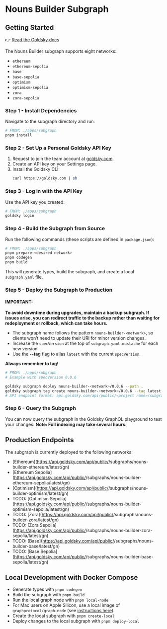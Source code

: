 
# Nouns Builder Subgraph

## Getting Started
👉 [Read the Goldsky docs](https://docs.goldsky.com/subgraphs/deploying-subgraphs)

The Nouns Builder subgraph supports eight networks:
- `ethereum`
- `ethereum-sepolia`
- `base`
- `base-sepolia`
- `optimism`
- `optimism-sepolia`
- `zora`
- `zora-sepolia`

### Step 1 - Install Dependencies
Navigate to the subgraph directory and run:
```bash
# FROM: ./apps/subgraph
pnpm install
```

### Step 2 - Set Up a Personal Goldsky API Key
1. Request to join the team account at [goldsky.com](https://goldsky.com).
2. Create an API key on your Settings page.
3. Install the Goldsky CLI:
    ```bash
    curl https://goldsky.com | sh  
    ```  

### Step 3 - Log in with the API Key
Use the API key you created:
```bash
# FROM: ./apps/subgraph
goldsky login
```

### Step 4 - Build the Subgraph from Source
Run the following commands (these scripts are defined in `package.json`):
```bash
# FROM: ./apps/subgraph
pnpm prepare:<desired network>
pnpm codegen
pnpm build
```  

This will generate types, build the subgraph, and create a local `subgraph.yaml` file.

### Step 5 - Deploy the Subgraph to Production

#### IMPORTANT:
**To avoid downtime during upgrades, maintain a backup subgraph. If issues arise, you can redirect traffic to the backup rather than waiting for redeployment or rollback, which can take hours.**

- The subgraph name follows the pattern `nouns-builder-<network>`, so clients won’t need to update their URI for minor version changes.
- Increase the `specVersion` at the top of `subgraph.yaml.mustache` for each new version.
- Use the **--tag** flag to alias `latest` with the current `specVersion`.

**Always remember to tag!**

```bash
# FROM: ./apps/subgraph
# Example with specVersion 0.0.6

goldsky subgraph deploy nouns-builder-<network>/0.0.6 --path .        
goldsky subgraph tag create nouns-builder-<network>/0.0.6 --tag latest
# API endpoint format: api.goldsky.com/api/public/<project name>/subgraphs/nouns-builder-ethereum-sepolia/latest/gn
```

### Step 6 - Query the Subgraph

You can now query the subgraph in the Goldsky GraphQL playground to test your changes. **Note: Full indexing may take several hours.**

## Production Endpoints

The subgraph is currently deployed to the following networks:

- [Ethereum](https://api.goldsky.com/api/public/<project name>/subgraphs/nouns-builder-ethereum/latest/gn)
- [Ethereum Sepolia](https://api.goldsky.com/api/public/<project name>/subgraphs/nouns-builder-ethereum-sepolia/latest/gn)
- [Optimism](https://api.goldsky.com/api/public/<project name>/subgraphs/nouns-builder-optimism/latest/gn)
- TODO: [Optimism Sepolia](https://api.goldsky.com/api/public/<project name>/subgraphs/nouns-builder-optimism-sepolia/latest/gn)
- TODO: [Zora](https://api.goldsky.com/api/public/<project name>/subgraphs/nouns-builder-zora/latest/gn)
- TODO: [Zora Sepolia](https://api.goldsky.com/api/public/<project name>/subgraphs/nouns-builder-zora-sepolia/latest/gn)
- TODO: [Base](https://api.goldsky.com/api/public/<project name>/subgraphs/nouns-builder-base/latest/gn)
- TODO: [Base Sepolia](https://api.goldsky.com/api/public/<project name>/subgraphs/nouns-builder-base-sepolia/latest/gn)

## Local Development with Docker Compose
- Generate types with `pnpm codegen`
- Build the subgraph with `pnpm build`
- Run the local graph node with `pnpm local-node`
- For Mac users on Apple Silicon, use a local image of `graphprotocol/graph-node` (see [instructions here](https://github.com/graphprotocol/graph-node/tree/master/docker)).
- Create the local subgraph with `pnpm create-local`
- Deploy changes to the local subgraph with `pnpm deploy-local`

